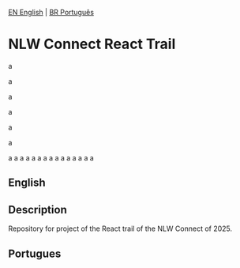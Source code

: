 [EN English](#english) | [BR Português](#portugues)

# NLW Connect React Trail

a

a

a

a

a

a

a
a
a
a
a
a
a
a
a
a
a
a
a
a
a

## English

## Description

Repository for project of the React trail of the NLW Connect of 2025.

## Portugues
